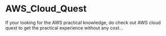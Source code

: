 # AWS_Cloud_Quest



If your looking for the AWS practical knowledge, do check out AWS cloud quest to get the practical experience without any cost...